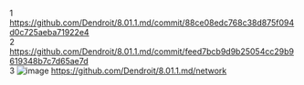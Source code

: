 1 https://github.com/Dendroit/8.01.1.md/commit/88ce08edc768c38d875f094d0c725aeba71922e4 <br/>
2 https://github.com/Dendroit/8.01.1.md/commit/feed7bcb9d9b25054cc29b9619348b7c7d65ae7d </br>
3 ![image](https://github.com/Dendroit/hometasks/assets/155379046/86b32c75-edcf-4bba-932c-80860860452a)
https://github.com/Dendroit/8.01.1.md/network
